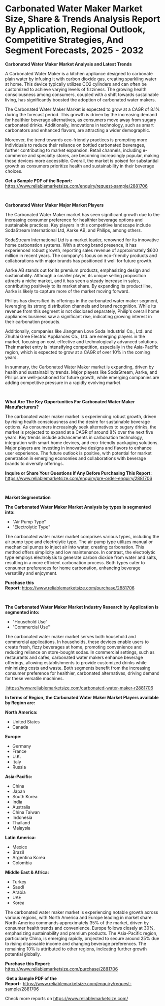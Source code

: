<p><h1>Carbonated Water Maker Market Size, Share & Trends Analysis Report By Application, Regional Outlook, Competitive Strategies, And Segment Forecasts, 2025 - 2032</h1></p><p><strong>Carbonated Water Maker Market Analysis and Latest Trends</strong></p>
<p><p>A Carbonated Water Maker is a kitchen appliance designed to carbonate plain water by infusing it with carbon dioxide gas, creating sparkling water at home. This device typically utilizes CO2 cylinders and can often be customized to achieve varying levels of fizziness. The growing health consciousness among consumers, coupled with a shift towards sustainable living, has significantly boosted the adoption of carbonated water makers. </p><p>The Carbonated Water Maker Market is expected to grow at a CAGR of 8.1% during the forecast period. This growth is driven by the increasing demand for healthier beverage alternatives, as consumers move away from sugary carbonated drinks. Additionally, innovations in technology, such as smart carbonators and enhanced flavors, are attracting a wider demographic. </p><p>Moreover, the trend towards eco-friendly practices is prompting more individuals to reduce their reliance on bottled carbonated beverages, further contributing to market expansion. Retail channels, including e-commerce and specialty stores, are becoming increasingly popular, making these devices more accessible. Overall, the market is poised for substantial growth as consumers prioritize health and sustainability in their beverage choices.</p></p>
<p><strong>Get a Sample PDF of the Report:&nbsp;</strong> <a href="https://www.reliablemarketsize.com/enquiry/request-sample/2881706?utm_campaign=3104&utm_medium=2&utm_source=Github&utm_content=ia&utm_term=12032025&utm_id=carbonated-water-maker">https://www.reliablemarketsize.com/enquiry/request-sample/2881706</a></p>
<p>&nbsp;</p>
<p><strong>Carbonated Water Maker Major Market Players</strong></p>
<p><p>The Carbonated Water Maker market has seen significant growth due to the increasing consumer preference for healthier beverage options and sustainable practices. Key players in this competitive landscape include SodaStream International Ltd, Aarke AB, and Philips, among others.</p><p>SodaStream International Ltd is a market leader, renowned for its innovative home carbonation systems. With a strong brand presence, it has experienced robust growth, reporting sales revenue of approximately $600 million in recent years. The company's focus on eco-friendly products and collaborations with major brands has positioned it well for future growth.</p><p>Aarke AB stands out for its premium products, emphasizing design and sustainability. Although a smaller player, its unique selling proposition attracts a niche market, and it has seen a steady increase in sales, contributing positively to its market share. By expanding its product line, Aarke is likely to capture more of the market moving forward.</p><p>Philips has diversified its offerings in the carbonated water maker segment, leveraging its strong distribution channels and brand recognition. While its revenue from this segment is not disclosed separately, Philip's overall home appliances business saw a significant rise, indicating growing interest in their carbonation products.</p><p>Additionally, companies like Jiangmen Love Soda Industrial Co., Ltd. and Zhuhai Gree Electric Appliances Co., Ltd. are emerging players in the market, focusing on cost-effective and technologically advanced solutions. Their market entry is intensifying competition, especially in the Asia-Pacific region, which is expected to grow at a CAGR of over 10% in the coming years.</p><p>In summary, the Carbonated Water Maker market is expanding, driven by health and sustainability trends. Major players like SodaStream, Aarke, and Philips are well-positioned for future growth, while emerging companies are adding competitive pressure in a rapidly evolving market.</p></p>
<p>&nbsp;</p>
<p><strong>What Are The Key Opportunities For Carbonated Water Maker Manufacturers?</strong></p>
<p><p>The carbonated water maker market is experiencing robust growth, driven by rising health consciousness and the desire for sustainable beverage options. As consumers increasingly seek alternatives to sugary drinks, the market is projected to expand at a CAGR of around 8% over the next five years. Key trends include advancements in carbonation technology, integration with smart home devices, and eco-friendly packaging solutions. Major players are investing in innovative designs and flavors to enhance user experience. The future outlook is positive, with potential for market penetration in emerging economies and collaborations with beverage brands to diversify offerings.</p></p>
<p><strong>Inquire or Share Your Questions If Any Before Purchasing This Report:</strong> <a href="https://www.reliablemarketsize.com/enquiry/pre-order-enquiry/2881706?utm_campaign=3104&utm_medium=2&utm_source=Github&utm_content=ia&utm_term=12032025&utm_id=carbonated-water-maker">https://www.reliablemarketsize.com/enquiry/pre-order-enquiry/2881706</a></p>
<p>&nbsp;</p>
<p><strong>Market Segmentation</strong></p>
<p><strong>The Carbonated Water Maker Market Analysis by types is segmented into:</strong></p>
<p><ul><li>"Air Pump Type"</li><li>"Electrolytic Type"</li></ul></p>
<p><p>The carbonated water maker market comprises various types, including the air pump type and electrolytic type. The air pump type utilizes manual or mechanical pumps to inject air into water, creating carbonation. This method offers simplicity and low maintenance. In contrast, the electrolytic type employs electrolysis to generate carbon dioxide from water and salts, resulting in a more efficient carbonation process. Both types cater to consumer preferences for home carbonation, enhancing beverage versatility and enjoyment.</p></p>
<p><strong>Purchase this Report:&nbsp;</strong><a href="https://www.reliablemarketsize.com/purchase/2881706?utm_campaign=3104&utm_medium=2&utm_source=Github&utm_content=ia&utm_term=12032025&utm_id=carbonated-water-maker">https://www.reliablemarketsize.com/purchase/2881706</a></p>
<p>&nbsp;</p>
<p><strong>The Carbonated Water Maker Market Industry Research by Application is segmented into:</strong></p>
<p><ul><li>"Household Use"</li><li>"Commercial Use"</li></ul></p>
<p><p>The carbonated water maker market serves both household and commercial applications. In households, these devices enable users to create fresh, fizzy beverages at home, promoting convenience and reducing reliance on store-bought sodas. In commercial settings, such as restaurants and cafes, carbonated water makers enhance beverage offerings, allowing establishments to provide customized drinks while minimizing costs and waste. Both segments benefit from the increasing consumer preference for healthier, carbonated alternatives, driving demand for these versatile machines.</p></p>
<p><a href="https://www.reliablemarketsize.com/carbonated-water-maker-r2881706?utm_campaign=3104&utm_medium=2&utm_source=Github&utm_content=ia&utm_term=12032025&utm_id=carbonated-water-maker">&nbsp;https://www.reliablemarketsize.com/carbonated-water-maker-r2881706</a></p>
<p><strong>In terms of Region, the Carbonated Water Maker Market Players available by Region are:</strong></p>
<p>
    <p> <strong> North America: </strong>
        <ul>
            <li>United States</li>
            <li>Canada</li>
        </ul>
        </p> 
    <p> <strong> Europe: </strong>
        <ul>
            <li>Germany</li>
            <li>France</li>
            <li>U.K.</li>
            <li>Italy</li>
            <li>Russia</li>
        </ul>
        </p> 
    <p> <strong> Asia-Pacific: </strong>
        <ul>
            <li>China</li>
            <li>Japan</li>
            <li>South Korea</li>
            <li>India</li>
            <li>Australia</li>
            <li>China Taiwan</li>
            <li>Indonesia</li>
            <li>Thailand</li>
            <li>Malaysia</li>
        </ul>
        </p> 
    <p> <strong> Latin America: </strong>
        <ul>
            <li>Mexico</li>
            <li>Brazil</li>
            <li>Argentina Korea</li>
            <li>Colombia</li>
        </ul>
        </p> 
    <p> <strong> Middle East & Africa: </strong>
        <ul>
            <li>Turkey</li>
            <li>Saudi</li>
            <li>Arabia</li>
            <li>UAE</li>
            <li>Korea</li>
        </ul>
    </p>
    </p>
<p><p>The carbonated water maker market is experiencing notable growth across various regions, with North America and Europe leading in market share. North America commands approximately 35% of the market, driven by consumer health trends and convenience. Europe follows closely at 30%, emphasizing sustainability and premium products. The Asia-Pacific region, particularly China, is emerging rapidly, projected to secure around 25% due to rising disposable income and changing beverage preferences. The remaining 10% is attributed to other regions, indicating further growth potential globally.</p></p>
<p><strong>Purchase this Report: </strong><a href="https://www.reliablemarketsize.com/purchase/2881706?utm_campaign=3104&utm_medium=2&utm_source=Github&utm_content=ia&utm_term=12032025&utm_id=carbonated-water-maker">https://www.reliablemarketsize.com/purchase/2881706</a></p>
<p>&nbsp;<strong>Get a Sample PDF of the Report:&nbsp;&nbsp;</strong><a href="https://www.reliablemarketsize.com/enquiry/request-sample/2881706?utm_campaign=3104&utm_medium=2&utm_source=Github&utm_content=ia&utm_term=12032025&utm_id=carbonated-water-maker">https://www.reliablemarketsize.com/enquiry/request-sample/2881706</a></p>
<p><strong></strong></p>
<p>Check more reports on <a href="https://www.reliablemarketsize.com/?utm_campaign=3104&utm_medium=2&utm_source=Github&utm_content=ia&utm_term=12032025&utm_id=carbonated-water-maker">https://www.reliablemarketsize.com/</a></p>